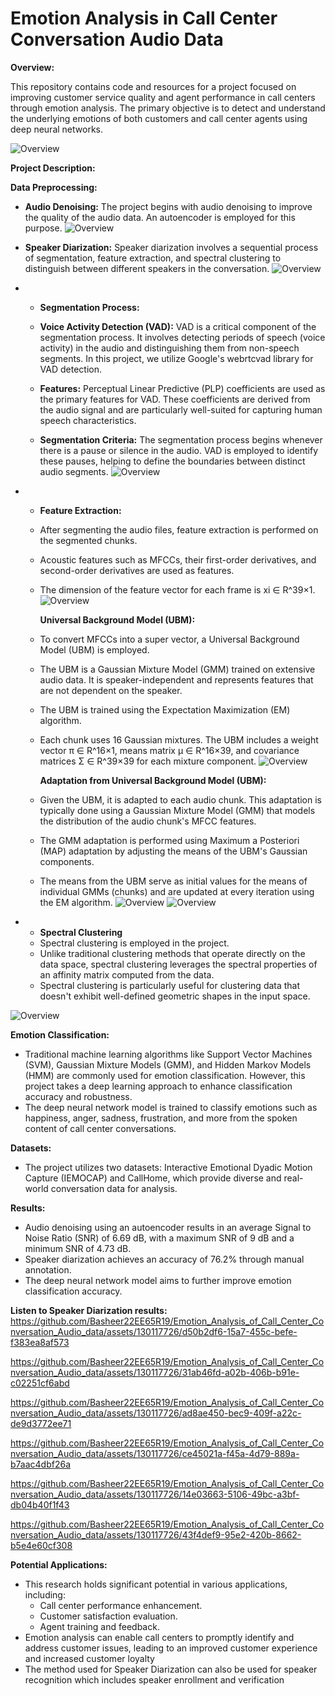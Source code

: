 # Emotion Analysis in Call Center Conversation Audio Data

**Overview:**

This repository contains code and resources for a project focused on improving customer service quality and agent performance in call centers through emotion analysis. The primary objective is to detect and understand the underlying emotions of both customers and call center agents using deep neural networks.

![Overview](https://github.com/Basheer22EE65R19/Emotion_Analysis_of_Call_Center_Conversation_Audio_data/blob/main/Images/Overview.png?raw=true)

**Project Description:**

**Data Preprocessing:**
- **Audio Denoising:** The project begins with audio denoising to improve the quality of the audio data. An autoencoder is employed for this purpose.
![Overview](https://github.com/Basheer22EE65R19/Emotion_Analysis_of_Call_Center_Conversation_Audio_data/blob/main/Images/Autoencoder.png?raw=true)
- **Speaker Diarization:** Speaker diarization involves a sequential process of segmentation, feature extraction, and spectral clustering to distinguish between different speakers in the conversation.
![Overview](https://github.com/Basheer22EE65R19/Emotion_Analysis_of_Call_Center_Conversation_Audio_data/blob/main/Images/SPD.png?raw=true)
- - **Segmentation Process:**

  - **Voice Activity Detection (VAD):** VAD is a critical component of the segmentation process. It involves detecting periods of speech (voice activity) in the audio and distinguishing them from non-speech segments. In this project, we utilize Google's webrtcvad library for VAD detection.

  - **Features:** Perceptual Linear Predictive (PLP) coefficients are used as the primary features for VAD. These coefficients are derived from the audio signal and are particularly well-suited for capturing human speech characteristics.

  - **Segmentation Criteria:** The segmentation process begins whenever there is a pause or silence in the audio. VAD is employed to identify these pauses, helping to define the boundaries between distinct audio segments.
![Overview](https://github.com/Basheer22EE65R19/Emotion_Analysis_of_Call_Center_Conversation_Audio_data/blob/main/Images/Segmentation_audio.png?raw=true)

- - **Feature Extraction:**
  - After segmenting the audio files, feature extraction is performed on the segmented chunks.
  - Acoustic features such as MFCCs, their first-order derivatives, and second-order derivatives are used as features.
  - The dimension of the feature vector for each frame is xi ∈ R^39×1.
    ![Overview](https://github.com/Basheer22EE65R19/Emotion_Analysis_of_Call_Center_Conversation_Audio_data/blob/main/Images/FEAT.png?raw=true)

    **Universal Background Model (UBM):**

  - To convert MFCCs into a super vector, a Universal Background Model (UBM) is employed.
  - The UBM is a Gaussian Mixture Model (GMM) trained on extensive audio data. It is speaker-independent and represents features that are not dependent on the speaker.
  - The UBM is trained using the Expectation Maximization (EM) algorithm.
  - Each chunk uses 16 Gaussian mixtures. The UBM includes a weight vector π ∈ R^16×1, means matrix µ ∈ R^16×39, and covariance matrices Σ ∈ R^39×39 for each mixture component.
  ![Overview](https://github.com/Basheer22EE65R19/Emotion_Analysis_of_Call_Center_Conversation_Audio_data/blob/main/Images/GMMRep.png?raw=true)


    **Adaptation from Universal Background Model (UBM):**

  - Given the UBM, it is adapted to each audio chunk. This adaptation is typically done using a Gaussian Mixture Model (GMM) that models the distribution of the         audio chunk's MFCC features.
  - The GMM adaptation is performed using Maximum a Posteriori (MAP) adaptation by adjusting the means of the UBM's Gaussian components.
  - The means from the UBM serve as initial values for the means of individual GMMs (chunks) and are updated at every iteration using the EM algorithm.
![Overview](https://github.com/Basheer22EE65R19/Emotion_Analysis_of_Call_Center_Conversation_Audio_data/blob/main/Images/UBM_for_audio.png?raw=true)
![Overview](https://github.com/Basheer22EE65R19/Emotion_Analysis_of_Call_Center_Conversation_Audio_data/blob/main/Images/GMM_for_chunk.png?raw=true)

- - **Spectral Clustering**
  - Spectral clustering is employed in the project.
  - Unlike traditional clustering methods that operate directly on the data space, spectral clustering leverages the spectral properties of an affinity matrix           computed from the data.
  - Spectral clustering is particularly useful for clustering data that doesn't exhibit well-defined geometric shapes in the input space.
  
![Overview](https://github.com/Basheer22EE65R19/Emotion_Analysis_of_Call_Center_Conversation_Audio_data/blob/main/Images/Spectral_Clustering.png?raw=true)


**Emotion Classification:**
- Traditional machine learning algorithms like Support Vector Machines (SVM), Gaussian Mixture Models (GMM), and Hidden Markov Models (HMM) are commonly used for emotion classification. However, this project takes a deep learning approach to enhance classification accuracy and robustness.
- The deep neural network model is trained to classify emotions such as happiness, anger, sadness, frustration, and more from the spoken content of call center conversations.

**Datasets:**
- The project utilizes two datasets: Interactive Emotional Dyadic Motion Capture (IEMOCAP) and CallHome, which provide diverse and real-world conversation data for analysis.

**Results:**
- Audio denoising using an autoencoder results in an average Signal to Noise Ratio (SNR) of 6.69 dB, with a maximum SNR of 9 dB and a minimum SNR of 4.73 dB.
- Speaker diarization achieves an accuracy of 76.2% through manual annotation.
- The deep neural network model aims to further improve emotion classification accuracy.

**Listen to Speaker Diarization results:**
https://github.com/Basheer22EE65R19/Emotion_Analysis_of_Call_Center_Conversation_Audio_data/assets/130117726/d50b2df6-15a7-455c-befe-f383ea8af573

https://github.com/Basheer22EE65R19/Emotion_Analysis_of_Call_Center_Conversation_Audio_data/assets/130117726/31ab46fd-a02b-406b-b91e-c02251cf6abd

https://github.com/Basheer22EE65R19/Emotion_Analysis_of_Call_Center_Conversation_Audio_data/assets/130117726/ad8ae450-bec9-409f-a22c-de9d3772ee71

https://github.com/Basheer22EE65R19/Emotion_Analysis_of_Call_Center_Conversation_Audio_data/assets/130117726/ce45021a-f45a-4d79-889a-b7aac4dbf26a

https://github.com/Basheer22EE65R19/Emotion_Analysis_of_Call_Center_Conversation_Audio_data/assets/130117726/14e03663-5106-49bc-a3bf-db04b40f1f43

https://github.com/Basheer22EE65R19/Emotion_Analysis_of_Call_Center_Conversation_Audio_data/assets/130117726/43f4def9-95e2-420b-8662-b5e4e60cf308


**Potential Applications:**
- This research holds significant potential in various applications, including:
  - Call center performance enhancement.
  - Customer satisfaction evaluation.
  - Agent training and feedback.
- Emotion analysis can enable call centers to promptly identify and address customer issues, leading to an improved customer experience and increased customer loyalty
- The method used for Speaker Diarization can also be used for speaker recognition which includes speaker enrollment and verification


